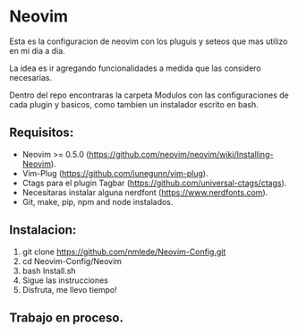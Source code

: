 # __Neovim__

Esta es la configuracion de neovim con los pluguis y seteos que mas utilizo en mi dia a dia.

La idea es ir agregando funcionalidades a medida que las considero necesarias.

Dentro del repo encontraras la carpeta Modulos con las configuraciones de cada plugin y basicos, como tambien un 
instalador escrito en bash.

## __Requisitos:__

- Neovim >= 0.5.0 (https://github.com/neovim/neovim/wiki/Installing-Neovim).
- Vim-Plug (https://github.com/junegunn/vim-plug).
- Ctags para el plugin Tagbar (https://github.com/universal-ctags/ctags).
- Necesitaras instalar alguna nerdfont (https://www.nerdfonts.com).
- Git, make, pip, npm and node instalados.

## __Instalacion:__

1. git clone https://github.com/nmlede/Neovim-Config.git
2. cd Neovim-Config/Neovim
3. bash Install.sh
4. Sigue las instrucciones
5. Disfruta, me llevo tiempo!

## __Trabajo en proceso.__
